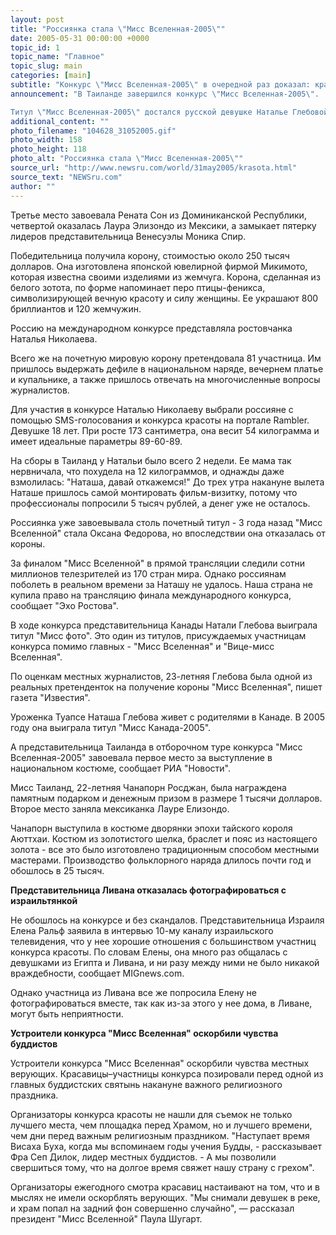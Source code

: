 ```yaml
---
layout: post
title: "Россиянка стала \"Мисс Вселенная-2005\""
date: 2005-05-31 00:00:00 +0000
topic_id: 1
topic_name: "Главное"
topic_slug: main
categories: [main]
subtitle: "Конкурс \"Мисс Вселенная-2005\" в очередной раз доказал: красивее русских девушек никого нет"
announcement: "В Таиланде завершился конкурс \"Мисс Вселенная-2005\".

Титул \"Мисс Вселенная-2005\" достался русской девушке Наталье Глебовой, живущей в Канаде. А вице-мисс стала представительница Пуэрто-Рико Синтия Олавария."
additional_content: ""
photo_filename: "104628_31052005.gif"
photo_width: 158
photo_height: 118
photo_alt: "Россиянка стала \"Мисс Вселенная-2005\""
source_url: "http://www.newsru.com/world/31may2005/krasota.html"
source_text: "NEWSru.com"
author: ""
---
```

Третье место завоевала Рената Сон из Доминиканской Республики, четвертой оказалась Лаура Элизондо из Мексики, а замыкает пятерку лидеров представительница Венесуэлы Моника Спир.

Победительница получила корону, стоимостью около 250 тысяч долларов. Она изготовлена японской ювелирной фирмой Микимото, которая известна своими изделиями из жемчуга. Корона, сделанная из белого зотота, по форме напоминает перо птицы-феникса, символизирующей вечную красоту и силу женщины. Ее украшают 800 бриллиантов и 120 жемчужин.

Россию на международном конкурсе представляла ростовчанка Наталья Николаева.

Всего же на почетную мировую корону претендовала 81 участница. Им пришлось выдержать дефиле в национальном наряде, вечернем платье и купальнике, а также пришлось отвечать на многочисленные вопросы журналистов.

Для участия в конкурсе Наталью Николаеву выбрали россияне с помощью SMS-голосования и конкурса красоты на портале Rambler. Девушке 18 лет. При росте 173 сантиметра, она весит 54 килограмма и имеет идеальные параметры 89-60-89.

На сборы в Таиланд у Натальи было всего 2 недели. Ее мама так нервничала, что похудела на 12 килограммов, и однажды даже взмолилась: "Наташа, давай откажемся!" До трех утра накануне вылета Наташе пришлось самой монтировать фильм-визитку, потому что профессионалы попросили 5 тысяч рублей, а денег уже не осталось.

Россиянка уже завоевывала столь почетный титул - 3 года назад "Мисс Вселенной" стала Оксана Федорова, но впоследствии она отказалась от короны.

За финалом "Мисс Вселенной" в прямой трансляции следили сотни миллионов телезрителей из 170 стран мира. Однако россиянам поболеть в реальном времени за Наташу не удалось. Наша страна не купила право на трансляцию финала международного конкурса, сообщает "Эхо Ростова".

В ходе конкурса представительница Канады Натали Глебова выиграла титул "Мисс фото". Это один из титулов, присуждаемых участницам конкурса помимо главных - "Мисс Вселенная" и "Вице-мисс Вселенная".

По оценкам местных журналистов, 23-летняя Глебова была одной из реальных претенденток на получение короны "Мисс Вселенная", пишет газета "Известия".

Уроженка Туапсе Наташа Глебова живет с родителями в Канаде. В 2005 году она выиграла титул "Мисс Канада-2005".

А представительница Таиланда в отборочном туре конкурса "Мисс Вселенная-2005" завоевала первое место за выступление в национальном костюме, сообщает РИА "Новости".

Мисс Таиланд, 22-летняя Чанапорн Росджан, была награждена памятным подарком и денежным призом в размере 1 тысячи долларов. Второе место заняла мексиканка Лауре Елизондо.

Чанапорн выступила в костюме дворянки эпохи тайского короля Аюттхаи. Костюм из золотистого шелка, браслет и пояс из настоящего золота - все это было изготовлено традиционным способом местными мастерами. Производство фольклорного наряда длилось почти год и обошлось в 25 тысяч.

<strong>Представительница Ливана отказалась фотографироваться с израильтянкой</strong>

Не обошлось на конкурсе и без скандалов. Представительница Израиля Елена Ральф заявила в интервью 10-му каналу израильского телевидения, что у нее хорошие отношения с большинством участниц конкурса красоты. По словам Елены, она много раз общалась с девушками из Египта и Ливана, и ни разу между ними не было никакой враждебности, сообщает MIGnews.com.

Однако участница из Ливана все же попросила Елену не фотографироваться вместе, так как из-за этого у нее дома, в Ливане, могут быть неприятности.

<strong>Устроители конкурса "Мисс Вселенная" оскорбили чувства буддистов</strong>

Устроители конкурса "Мисс Вселенная" оскорбили чувства местных верующих. Красавицы–участницы конкурса позировали перед одной из главных буддистских святынь накануне важного религиозного праздника.

Организаторы конкурса красоты не нашли для съемок не только лучшего места, чем площадка перед Храмом, но и лучшего времени, чем дни перед важным религиозным праздником. "Наступает время Висаха Буха, когда мы вспоминаем годы учения Будды, - рассказывает Фра Сеп Дилок, лидер местных буддистов. - А мы позволили свершиться тому, что на долгое время свяжет нашу страну с грехом".

Организаторы ежегодного смотра красавиц настаивают на том, что и в мыслях не имели оскорблять верующих. "Мы снимали девушек в реке, и храм попал на задний фон совершенно случайно", &mdash; рассказал президент "Мисс Вселенной" Паула Шугарт.
